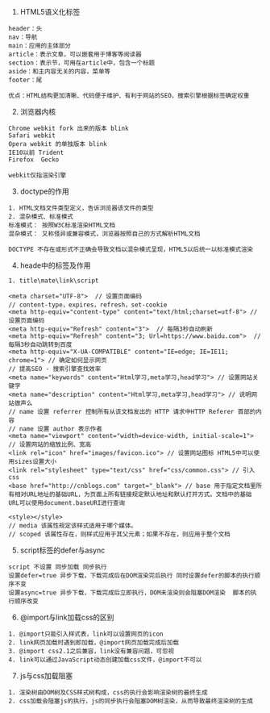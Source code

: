 <!--
 * @Author       : ganbowen
 * @Date         : 2021-10-08 15:01:14
 * @LastEditors  : ganbowen
 * @LastEditTime : 2021-10-08 23:32:26
 * @Descripttion : 
-->
1. HTML5语义化标签
```
header：头
nav：导航
main：应用的主体部分
article：表示文章，可以嵌套用于博客等阅读器
section：表示节，可用在article中，包含一个标题
aside：和主内容无关的内容，菜单等
footer：尾

优点：HTML结构更加清晰、代码便于维护、有利于网站的SEO，搜索引擎根据标签确定权重
```
2. 浏览器内核
```
Chrome webkit fork 出来的版本 blink
Safari webkit
Opera webkit 的单独版本 blink
IE10以前 Trident
Firefox  Gecko

webkit仅指渲染引擎
```

3. doctype的作用
```
1. HTML文档文件类型定义，告诉浏览器该文件的类型
2. 混杂模式、标准模式
标准模式： 按照W3C标准渲染HTML文档
混杂模式： 又称怪异或兼容模式，浏览器按照自己的方式解析HTML文档

DOCTYPE 不存在或形式不正确会导致文档以混杂模式呈现，HTML5以后统一以标准模式渲染
```
4. heade中的标签及作用
```
1. title\mate\link\script

<meta charset="UTF-8">  // 设置页面编码
// content-type，expires，refresh，set-cookie
<meta http-equiv="content-type" content="text/html;charset=utf-8"> // 设置页面编码
<meta http-equiv="Refresh" content="3">  // 每隔3秒自动刷新
<meta http-equiv="Refresh" content="3; Url=https://www.baidu.com">  // 每隔3秒自动跳转到百度
<meta http-equiv="X-UA-COMPATIBLE" content="IE=edge; IE=IE11; chrome=1"> // 确定如何显示网页
// 提高SEO - 搜索引擎查找效率
<meta name="keywords" content="Html学习,meta学习,head学习"> // 设置网站关键字
<meta name="description" content="Html学习,meta学习,head学习"> // 说明网站做声么
// name 设置 referrer 控制所有从该文档发出的 HTTP 请求中HTTP Referer 首部的内容
// name 设置 author 表示作者
<meta name="viewport" content="width=device-width, initial-scale=1"> // 设置网站的缩放比例、宽高
<link rel="icon" href="images/favicon.ico"> // 设置网站图标 HTML5中可以使用sizes设置大小
<link rel="stylesheet" type="text/css" href="css/common.css"> // 引入css
<base href="http://cnblogs.com" target="_blank"> // base 用于指定文档里所有相对URL地址的基础URL，为页面上所有链接规定默认地址和默认打开方式。文档中的基础URL可以使用document.baseURI进行查询

<style></style>
// media 该属性规定该样式适用于哪个媒体。
// scoped 该属性存在，则样式应用于其父元素；如果不存在，则应用于整个文档
```
5. script标签的defer与async
```
script 不设置 同步加载 同步执行
设置defer=true 异步下载，下载完成后在DOM渲染完后执行 同时设置defer的脚本的执行顺序不变
设置async=true 异步下载，下载完成后立即执行，DOM未渲染则会阻塞DOM渲染  脚本的执行顺序改变
```
6. @import与link加载css的区别
```
1. @import只能引入样式表，link可以设置网页的icon
2. link网页加载时遇到即加载，@import网页加载完成后加载
3. @import css2.1之后兼容，link没有兼容问题，可忽视
4. link可以通过JavaScript动态创建加载css文件，@import不可以
```
7. js与css加载阻塞
```
1. 渲染树由DOM树及CSS样式树构成，css的执行会影响渲染树的最终生成
2. css加载会阻塞js的执行，js的同步执行会阻塞DOM树渲染，从而导致最终渲染树的生成
```
